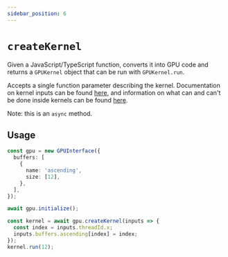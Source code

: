 ```yaml
---
sidebar_position: 6
---
```


# `createKernel`

Given a JavaScript/TypeScript function, converts it into GPU code and returns a `GPUKernel` object that can be run with `GPUKernel.run`.

Accepts a single function parameter describing the kernel. Documentation on kernel inputs can be found [here](../kernels/inputs), and information on what can and can't be done inside kernels can be found [here](../kernels/features).

Note: this is an `async` method.

## Usage

```ts
const gpu = new GPUInterface({
  buffers: [
    {
      name: 'ascending',
      size: [12],
    },
  ],
});

await gpu.initialize();

const kernel = await gpu.createKernel(inputs => {
  const index = inputs.threadId.x;
  inputs.buffers.ascending[index] = index;
});
kernel.run(12);
```
